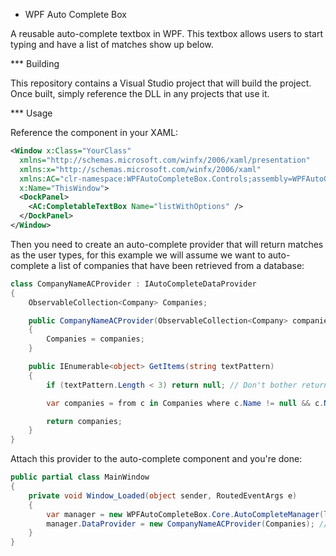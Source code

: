 * WPF Auto Complete Box

A reusable auto-complete textbox in WPF. This textbox allows users to start typing and have a list of matches show up below.

*** Building

This repository contains a Visual Studio project that will build the project. Once built, simply reference the DLL in any projects that use it.

*** Usage

Reference the component in your XAML:

```xml
<Window x:Class="YourClass"
  xmlns="http://schemas.microsoft.com/winfx/2006/xaml/presentation"
  xmlns:x="http://schemas.microsoft.com/winfx/2006/xaml"
  xmlns:AC="clr-namespace:WPFAutoCompleteBox.Controls;assembly=WPFAutoCompleteBox"
  x:Name="ThisWindow">
  <DockPanel>
    <AC:CompletableTextBox Name="listWithOptions" />
  </DockPanel>
</Window>
```

Then you need to create an auto-complete provider that will return matches as the user types, for this example we will assume we want to auto-complete a list of companies that have been retrieved from a database:

```C#
class CompanyNameACProvider : IAutoCompleteDataProvider
{
    ObservableCollection<Company> Companies;

    public CompanyNameACProvider(ObservableCollection<Company> companies)
    {
        Companies = companies;
    }

    public IEnumerable<object> GetItems(string textPattern)
    {
        if (textPattern.Length < 3) return null; // Don't bother returning results until more than 2 characters are entered.

        var companies = from c in Companies where c.Name != null && c.Name.ToUpper().Contains(textPattern.ToUpper()) orderby c.Name select c;

        return companies;
    }
}
```

Attach this provider to the auto-complete component and you're done:

```C#
public partial class MainWindow
{
    private void Window_Loaded(object sender, RoutedEventArgs e)
    {
        var manager = new WPFAutoCompleteBox.Core.AutoCompleteManager(listWithOptions);
        manager.DataProvider = new CompanyNameACProvider(Companies); // Companies would be a List of Company objects
    }
}
```
